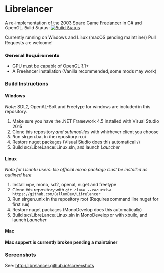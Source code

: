 # Librelancer
A re-implementation of the 2003 Space Game [Freelancer](https://en.wikipedia.org/wiki/Freelancer_(video_game)) in C# and OpenGL.
Build Status: [![Build Status](https://travis-ci.org/Librelancer/Librelancer.svg?branch=master)](https://travis-ci.org/Librelancer/Librelancer)

Currently running on Windows and Linux (macOS pending maintainer)
Pull Requests are welcome!

### General Requirements
* GPU must be capable of OpenGL 3.1+
* A Freelancer installation (Vanilla recommended, some mods may work)

### Build Instructions

#### Windows
*Note:* SDL2, OpenAL-Soft and Freetype for windows are included in this repository.

1. Make sure you have the .NET Framework 4.5 installed with Visual Studio 2015
2. Clone this repository _and submodules_ with whichever client you choose
3. Run slngen.bat in the repository root
4. Restore nuget packages (Visual Studio does this automatically)
5. Build src/LibreLancer.Linux.sln, and launch *Launcher*

#### Linux
*Note for Ubuntu users: the official mono package must be installed as outlined [here](http://www.mono-project.com/docs/getting-started/install/linux/#debian-ubuntu-and-derivatives)*
1. Install mpv, mono, sdl2, openal, nuget and freetype
2. Clone this repository with `git clone --recursive https://github.com/CallumDev/Librelancer`
3. Run slngen.unix in the repository root (Requires command line nuget for first run)
4. Restore nuget packages (MonoDevelop does this automatically)
5. Build src/LibreLancer.Linux.sln in MonoDevelop or with xbuild, and launch *Launcher*


#### Mac
__Mac support is currently broken pending a maintainer__

### Screenshots
See: http://librelancer.github.io/screenshots
